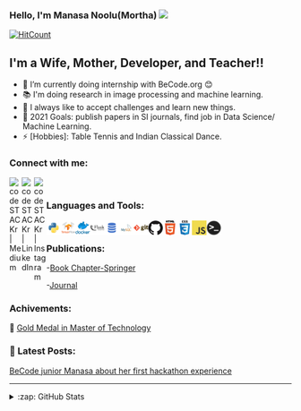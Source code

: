 ### Hello, I'm Manasa Noolu(Mortha) <img src="https://raw.githubusercontent.com/MartinHeinz/MartinHeinz/master/wave.gif" width="30px">


[![HitCount](http://hits.dwyl.com/manasanoolu7/manasanoolu7.svg)](http://hits.dwyl.com/manasanoolu7/manasanoolu7)

## I'm a Wife, Mother, Developer, and Teacher!!

- 🌱 I’m currently doing internship with BeCode.org :blush:
- :books: I'm doing research in image processing and machine learning.
- :gem: I always like to accept challenges and learn new things.
- 🥅 2021 Goals: publish papers in SI journals, find job in Data Science/ Machine Learning.
- ⚡ [Hobbies]: Table Tennis and Indian Classical Dance.


### Connect with me:

[<img align="left" alt="codeSTACKr | Medium" width="22px" src="https://cdn.jsdelivr.net/npm/simple-icons@v3/icons/medium.svg" />][medium]
[<img align="left" alt="codeSTACKr | LinkedIn" width="22px" src="https://cdn.jsdelivr.net/npm/simple-icons@v3/icons/linkedin.svg" />][linkedin]
[<img align="left" alt="codeSTACKr | Instagram" width="22px" src="https://cdn.jsdelivr.net/npm/simple-icons@v3/icons/instagram.svg" />][instagram]

<br />

### Languages and Tools:
<img align="left" alt="Python" width="26px" src="https://raw.githubusercontent.com/github/explore/80688e429a7d4ef2fca1e82350fe8e3517d3494d/topics/python/python.png" />
<img align="left" alt="Tensorflow" width="26px" src="https://raw.githubusercontent.com/github/explore/80688e429a7d4ef2fca1e82350fe8e3517d3494d/topics/tensorflow/tensorflow.png" />
<img align="left" alt="Docker" width="26px" src="https://raw.githubusercontent.com/github/explore/80688e429a7d4ef2fca1e82350fe8e3517d3494d/topics/docker/docker.png" />
<img align="left" alt="Flask API" width="26px" src="https://raw.githubusercontent.com/github/explore/80688e429a7d4ef2fca1e82350fe8e3517d3494d/topics/flask/flask.png" />
<img align="left" alt="SQL" width="26px" src="https://raw.githubusercontent.com/github/explore/80688e429a7d4ef2fca1e82350fe8e3517d3494d/topics/sql/sql.png" />
<img align="left" alt="MySQL" width="26px" src="https://raw.githubusercontent.com/github/explore/80688e429a7d4ef2fca1e82350fe8e3517d3494d/topics/mysql/mysql.png" />
<img align="left" alt="Git" width="26px" src="https://raw.githubusercontent.com/github/explore/80688e429a7d4ef2fca1e82350fe8e3517d3494d/topics/git/git.png" />
<img align="left" alt="GitHub" width="26px" src="https://raw.githubusercontent.com/github/explore/78df643247d429f6cc873026c0622819ad797942/topics/github/github.png" />
<img align="left" alt="HTML5" width="26px" src="https://raw.githubusercontent.com/github/explore/80688e429a7d4ef2fca1e82350fe8e3517d3494d/topics/html/html.png" />
<img align="left" alt="CSS3" width="26px" src="https://raw.githubusercontent.com/github/explore/80688e429a7d4ef2fca1e82350fe8e3517d3494d/topics/css/css.png" />
<img align="left" alt="JavaScript" width="26px" src="https://raw.githubusercontent.com/github/explore/80688e429a7d4ef2fca1e82350fe8e3517d3494d/topics/javascript/javascript.png" />
<img align="left" alt="Terminal" width="26px" src="https://raw.githubusercontent.com/github/explore/80688e429a7d4ef2fca1e82350fe8e3517d3494d/topics/terminal/terminal.png" />
<br/>


### Publications:

-[Book Chapter-Springer](https://link.springer.com/chapter/10.1007/978-3-030-24318-0_82)

-[Journal](https://www.ijrte.org/wp-content/uploads/papers/v7i6s4/F10230476S419.pdf)
  <br/>

### Achivements:
:1st_place_medal: [Gold Medal in Master of Technology](http://morthamanasa.blogspot.com/2012/10/my-profile.html)
<br/>

### 📕 Latest Posts:

<!-- Article -->
[BeCode junior Manasa about her first hackathon experience](https://becode.org/news/11595/becode-junior-manasa-about-her-first-hackathon-experience-during-this-hackathon-ive-learned-more-than-just-building-an-application/)

<!-- Article:END -->

---

<details>
  <summary>:zap: GitHub Stats</summary>
  
  <a href="https://github.com/manasanoolu7">
  <img align="center" src="https://github-readme-stats.vercel.app/api?username=manasanoolu7&show_icons=true&layout=compact&theme=radical" />
</a>

[![Top Langs](https://github-readme-stats.vercel.app/api/top-langs/?username=manasanoolu7&layout=compact&theme=radical&hide=shell,ruby)](https://github.com/manasanoolu7/github-readme-stats)
 
</details>

[instagram]: https://www.instagram.com/manasamortha/?hl=en
[linkedin]: https://www.linkedin.com/in/manasanoolu/
[Facebook]: https://www.facebook.com/manasa.mortha
[Medium]: https://manasanoolumortha.medium.com/

